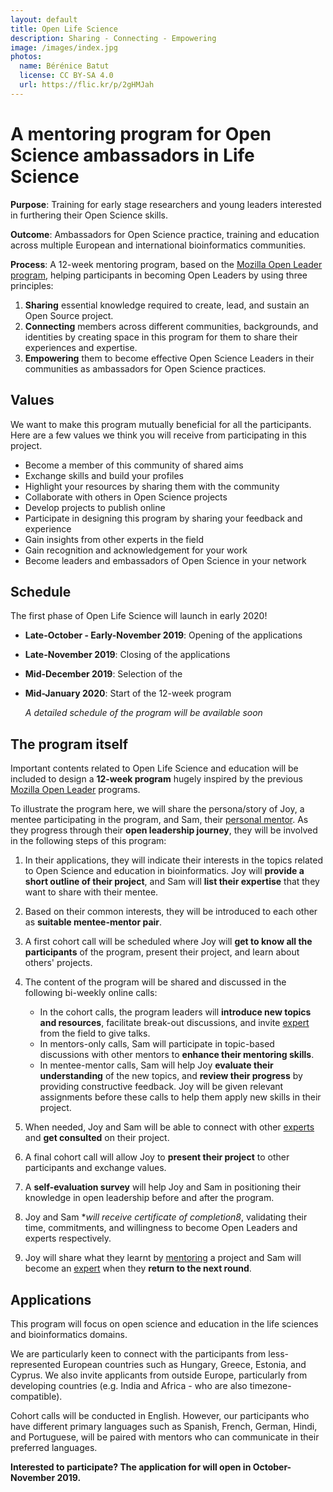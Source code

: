 ```yaml
---
layout: default
title: Open Life Science
description: Sharing - Connecting - Empowering
image: /images/index.jpg
photos:
  name: Bérénice Batut
  license: CC BY-SA 4.0
  url: https://flic.kr/p/2gHMJah
---
```




# A mentoring program for Open Science ambassadors in Life Science


**Purpose**: Training for early stage researchers and young leaders interested in furthering their 
Open Science skills.

**Outcome**: Ambassadors for Open Science practice, training and education across multiple European 
and international bioinformatics communities. 

**Process**: A 12-week mentoring program, based on the [Mozilla Open Leader program](https://foundation.mozilla.org/en/opportunity/mozilla-open-leaders/), helping participants in becoming Open Leaders by using three principles:

1. **Sharing** essential knowledge required to create, lead, and sustain an Open Source project.
2. **Connecting** members across different communities, backgrounds, and identities by creating space in this program for them to share their experiences and expertise.
3. **Empowering** them to become effective Open Science Leaders in their communities as ambassadors for Open Science practices.


## Values


We want to make this program mutually beneficial for all the participants. 
Here are a few values we think you will receive from participating in this project.

- Become a member of this community of shared aims
- Exchange skills and build your profiles
- Highlight your resources by sharing them with the community
- Collaborate with others in Open Science projects
- Develop projects to publish online
- Participate in designing this program by sharing your feedback and experience
- Gain insights from other experts in the field
- Gain recognition and acknowledgement for your work
- Become leaders and embassadors of Open Science in your network

## Schedule

The first phase of Open Life Science will launch in early 2020!

- **Late-October - Early-November 2019**: Opening of the applications
- **Late-November 2019**: Closing of the applications
- **Mid-December 2019**: Selection of the 
- **Mid-January 2020**: Start of the 12-week program

    *A detailed schedule of the program will be available soon*


## The program itself

Important contents related to Open Life Science and education will be included to design a **12-week program** hugely inspired by the previous [Mozilla Open Leader](https://foundation.mozilla.org/en/opportunity/mozilla-open-leaders/) programs. 

To illustrate the program here, we will share the persona/story of Joy, a mentee participating in the program, and Sam, their [personal mentor](about#mentors). As they progress through their **open leadership journey**, they will be involved in the following steps of this program:

1. In their applications, they will indicate their interests in the topics related to Open Science and education in bioinformatics. Joy will **provide a short outline of their project**, and Sam will **list their expertise** that they want to share with their mentee. 
2. Based on their common interests, they will be introduced to each other as **suitable mentee-mentor pair**.
3. A first cohort call will be scheduled where Joy will **get to know all the participants** of the program, present their project, and learn about others' projects. 
4. The content of the program will be shared and discussed in the following bi-weekly online calls:
    - In the cohort calls, the program leaders will **introduce new topics and resources**, facilitate break-out discussions, and invite [expert](about#experts) from the field to give talks.
    - In mentors-only calls, Sam will participate in topic-based discussions with other mentors to **enhance their mentoring skills**.
    - In mentee-mentor calls, Sam will help Joy **evaluate their understanding** of the new topics, and **review their progress** by providing constructive feedback. Joy will be given relevant assignments before these calls to help them apply new skills in their project.

5. When needed, Joy and Sam will be able to connect with other [experts](about#experts) and **get consulted** on their project.
6. A final cohort call will allow Joy to **present their project** to other participants and exchange values.
7. A **self-evaluation survey** will help Joy and Sam in positioning their knowledge in open leadership before and after the program.
8. Joy and Sam **will receive certificate of completion8*, validating their time, commitments, and willingness to become Open Leaders and experts respectively.
9. Joy will share what they learnt by [mentoring](about#mentors) a project and Sam will become an [expert](about#experts) when they **return to the next round**.


## Applications


This program will focus on open science and education in the life sciences and bioinformatics domains.

We are particularly keen to connect with the participants from less-represented European countries such as Hungary, Greece, Estonia, and Cyprus. We also invite applicants from outside Europe, particularly from developing countries (e.g. India and Africa - who are also timezone-compatible).

Cohort calls will be conducted in English. However, our participants who have different primary languages such as Spanish, French, German, Hindi, and Portuguese, will be paired with mentors who can communicate in their preferred languages.

**Interested to participate? The application for will open in October-November 2019.**
